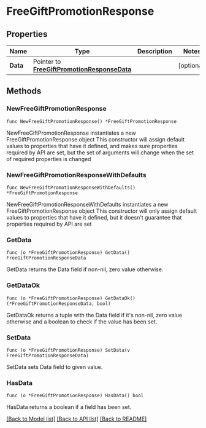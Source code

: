 # FreeGiftPromotionResponse

## Properties

Name | Type | Description | Notes
------------ | ------------- | ------------- | -------------
**Data** | Pointer to [**FreeGiftPromotionResponseData**](FreeGiftPromotionResponseData.md) |  | [optional] 

## Methods

### NewFreeGiftPromotionResponse

`func NewFreeGiftPromotionResponse() *FreeGiftPromotionResponse`

NewFreeGiftPromotionResponse instantiates a new FreeGiftPromotionResponse object
This constructor will assign default values to properties that have it defined,
and makes sure properties required by API are set, but the set of arguments
will change when the set of required properties is changed

### NewFreeGiftPromotionResponseWithDefaults

`func NewFreeGiftPromotionResponseWithDefaults() *FreeGiftPromotionResponse`

NewFreeGiftPromotionResponseWithDefaults instantiates a new FreeGiftPromotionResponse object
This constructor will only assign default values to properties that have it defined,
but it doesn't guarantee that properties required by API are set

### GetData

`func (o *FreeGiftPromotionResponse) GetData() FreeGiftPromotionResponseData`

GetData returns the Data field if non-nil, zero value otherwise.

### GetDataOk

`func (o *FreeGiftPromotionResponse) GetDataOk() (*FreeGiftPromotionResponseData, bool)`

GetDataOk returns a tuple with the Data field if it's non-nil, zero value otherwise
and a boolean to check if the value has been set.

### SetData

`func (o *FreeGiftPromotionResponse) SetData(v FreeGiftPromotionResponseData)`

SetData sets Data field to given value.

### HasData

`func (o *FreeGiftPromotionResponse) HasData() bool`

HasData returns a boolean if a field has been set.


[[Back to Model list]](../README.md#documentation-for-models) [[Back to API list]](../README.md#documentation-for-api-endpoints) [[Back to README]](../README.md)


